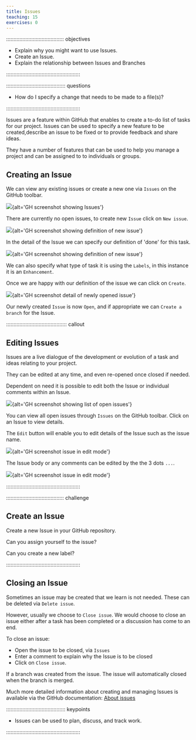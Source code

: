 ```yaml
---
title: Issues
teaching: 15
exercises: 0
---
```


::::::::::::::::::::::::::::::::::::::: objectives

- Explain why you might want to use Issues.
- Create an Issue.
- Explain the relationship between Issues and Branches

::::::::::::::::::::::::::::::::::::::::::::::::::

:::::::::::::::::::::::::::::::::::::::: questions

- How do I specify a change that needs to be made to a file(s)?

::::::::::::::::::::::::::::::::::::::::::::::::::

Issues are a feature within GitHub that enables to create a to-do list of tasks for our project. Issues can be used to specify a new feature to be created,describe an issue to be fixed or to provide feedback and share ideas.

They have a number of features that can be used to help you manage a project and can be assigned to to individuals or groups.

## Creating an Issue

We can view any existing issues or create a new one via `Issues` on the GitHub toolbar.

![](fig/GH-issues.png){alt='GH screenshot showing Issues'}

There are currently no open issues, to create new `Issue` click on `New issue`.

![](fig/GH-issues-define.png){alt='GH screenshot showing definition of new issue'}

In the detail of the Issue we can specify our definition of 'done' for this task.

![](fig/GH-issues-label.png){alt='GH screenshot showing definition of new issue'}

We can also specify what type of task it is using the `Labels`, in this instance it is an `Enhancement`.

Once we are happy with our definition of the issue we can click on `Create`.

![](fig/GH-issues-open.png){alt='GH screenshot detail of newly opened issue'}

Our newly created `Issue` is now `Open`, and if appropriate we can `Create a branch` for the Issue.

:::::::::::::::::::::::::::::::::::::::::  callout

## Editing Issues

Issues are a live dialogue of the development or evolution of a task and ideas relating to your project.

They can be edited at any time, and even re-opened once closed if needed.

Dependent on need it is possible to edit both the Issue or individual comments within an Issue.

![](fig/GH-issues-list.png){alt='GH screenshot showing list of open issues'}

You can view all open issues through `Issues` on the GitHub toolbar. Click on an Issue to view details.

The `Edit` button will enable you to edit details of the Issue such as the issue name.

![](fig/GH-edit-issue-title.png){alt='GH screenshot issue in edit mode'}

The Issue body or any comments can be edited by the the 3 dots `...`.

![](fig/GH-edit-issue.png){alt='GH screenshot issue in edit mode'}


::::::::::::::::::::::::::::::::::::::::::::::::::

:::::::::::::::::::::::::::::::::::::::  challenge

## Create an Issue

Create a new Issue in your GitHub repository.

Can you assign yourself to the issue?

Can you create a new label?

::::::::::::::::::::::::::::::::::::::::::::::::::

## Closing an Issue

Sometimes an issue may be created that we learn is not needed. These can be deleted via `Delete issue`.

However, usually we choose to `Close issue`. We would choose to close an issue either after a task has been completed or a discussion has come to an end.

To close an issue:
- Open the issue to be closed, via `Issues`
- Enter a comment to explain why the Issue is to be closed
- Click on `Close issue`.

If a branch was created from the issue. The issue will automatically closed when the branch is merged.

Much more detailed information about creating and managing Issues is available via the GitHub documentation: [About issues](https://docs.github.com/en/issues/tracking-your-work-with-issues/about-issues)

:::::::::::::::::::::::::::::::::::::::: keypoints

- Issues can be used to plan, discuss, and track work.

::::::::::::::::::::::::::::::::::::::::::::::::::
